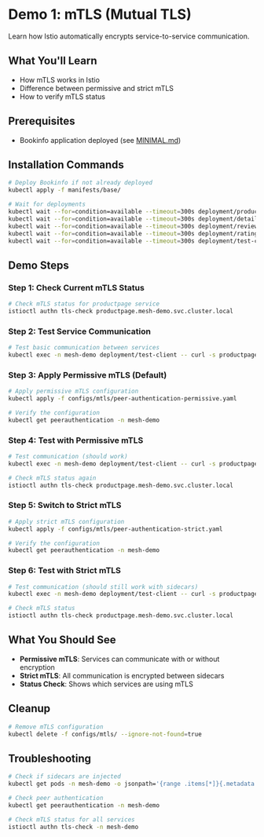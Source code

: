 # Demo 1: mTLS (Mutual TLS)

Learn how Istio automatically encrypts service-to-service communication.

## What You'll Learn
- How mTLS works in Istio
- Difference between permissive and strict mTLS
- How to verify mTLS status

## Prerequisites
- Bookinfo application deployed (see [MINIMAL.md](MINIMAL.md))

## Installation Commands

```bash
# Deploy Bookinfo if not already deployed
kubectl apply -f manifests/base/

# Wait for deployments
kubectl wait --for=condition=available --timeout=300s deployment/productpage-v1 -n mesh-demo
kubectl wait --for=condition=available --timeout=300s deployment/details-v1 -n mesh-demo
kubectl wait --for=condition=available --timeout=300s deployment/reviews-v1 -n mesh-demo
kubectl wait --for=condition=available --timeout=300s deployment/ratings-v1 -n mesh-demo
kubectl wait --for=condition=available --timeout=300s deployment/test-client -n mesh-demo
```

## Demo Steps

### Step 1: Check Current mTLS Status
```bash
# Check mTLS status for productpage service
istioctl authn tls-check productpage.mesh-demo.svc.cluster.local
```

### Step 2: Test Service Communication
```bash
# Test basic communication between services
kubectl exec -n mesh-demo deployment/test-client -- curl -s productpage:9080/productpage
```

### Step 3: Apply Permissive mTLS (Default)
```bash
# Apply permissive mTLS configuration
kubectl apply -f configs/mtls/peer-authentication-permissive.yaml

# Verify the configuration
kubectl get peerauthentication -n mesh-demo
```

### Step 4: Test with Permissive mTLS
```bash
# Test communication (should work)
kubectl exec -n mesh-demo deployment/test-client -- curl -s productpage:9080/productpage

# Check mTLS status again
istioctl authn tls-check productpage.mesh-demo.svc.cluster.local
```

### Step 5: Switch to Strict mTLS
```bash
# Apply strict mTLS configuration
kubectl apply -f configs/mtls/peer-authentication-strict.yaml

# Verify the configuration
kubectl get peerauthentication -n mesh-demo
```

### Step 6: Test with Strict mTLS
```bash
# Test communication (should still work with sidecars)
kubectl exec -n mesh-demo deployment/test-client -- curl -s productpage:9080/productpage

# Check mTLS status
istioctl authn tls-check productpage.mesh-demo.svc.cluster.local
```

## What You Should See

- **Permissive mTLS**: Services can communicate with or without encryption
- **Strict mTLS**: All communication is encrypted between sidecars
- **Status Check**: Shows which services are using mTLS

## Cleanup
```bash
# Remove mTLS configuration
kubectl delete -f configs/mtls/ --ignore-not-found=true
```

## Troubleshooting
```bash
# Check if sidecars are injected
kubectl get pods -n mesh-demo -o jsonpath='{range .items[*]}{.metadata.name}{"\t"}{.spec.containers[*].name}{"\n"}{end}'

# Check peer authentication
kubectl get peerauthentication -n mesh-demo

# Check mTLS status for all services
istioctl authn tls-check -n mesh-demo
```
